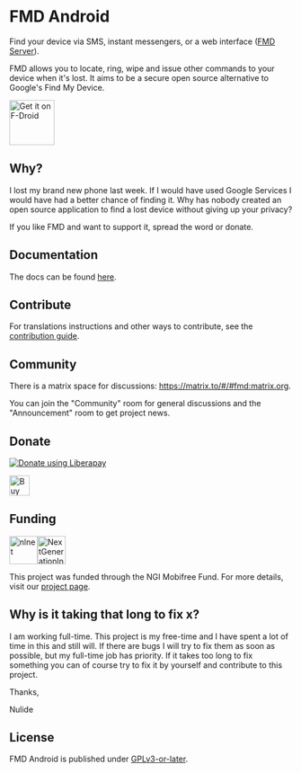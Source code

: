 # FMD Android

Find your device via SMS, instant messengers, or a web interface
([FMD Server](https://gitlab.com/Nulide/findmydeviceserver)).

FMD allows you to locate, ring, wipe and issue other commands to your device when it's lost.
It aims to be a secure open source alternative to Google's Find My Device.

[<img src="https://fdroid.gitlab.io/artwork/badge/get-it-on.png"
     alt="Get it on F-Droid"
     height="80">](https://f-droid.org/packages/de.nulide.findmydevice/)

## Why?

I lost my brand new phone last week.
If I would have used Google Services I would have had a better chance of finding it.
Why has nobody created an open source application to find a lost device without giving up your privacy?

If you like FMD and want to support it, spread the word or donate.

## Documentation

The docs can be found [here](https://fmd-foss.org/docs/overview).

## Contribute

For translations instructions and other ways to contribute,
see the [contribution guide](https://fmd-foss.org/docs/contribute/overview).

## Community

There is a matrix space for discussions: https://matrix.to/#/#fmd:matrix.org.

You can join the "Community" room for general discussions and the "Announcement" room to get project news.

## Donate

<script src="https://liberapay.com/Nulide/widgets/button.js"></script>
<noscript><a href="https://liberapay.com/Nulide/donate"><img alt="Donate using Liberapay" src="https://liberapay.com/assets/widgets/donate.svg"></a></noscript>   

<a href='https://ko-fi.com/H2H35JLOY' target='_blank'><img height='36' style='border:0px;height:36px;' src='https://cdn.ko-fi.com/cdn/kofi4.png?v=2' border='0' alt='Buy Me a Coffee at ko-fi.com' /></a> 

## Funding

<div style="display: inline-flex; align-items: center;">
    <a href="https://nlnet.nl/" target="_blank">
        <img src="https://nlnet.nl/logo/banner.svg" alt="nlnet" height="50">
    </a>
    <a href="https://nlnet.nl/taler" target="_blank">
        <img src="https://nlnet.nl/image/logos/NGI_Mobifree_tag.svg" alt="NextGenerationInternet" height="50">
    </a>
</div>

This project was funded through the NGI Mobifree Fund.
For more details, visit our [project page](https://nlnet.nl/project/FMD/).

## Why is it taking that long to fix x?

I am working full-time.
This project is my free-time and I have spent a lot of time in this and still will.
If there are bugs I will try to fix them as soon as possible, but my full-time job has priority.
If it takes too long to fix something you can of course try to fix it by yourself and contribute to this project.

Thanks,

Nulide

## License

FMD Android is published under [GPLv3-or-later](LICENSE).

